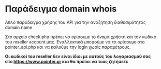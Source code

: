 # Παράδειγμα domain whois
Απλό παράδειγμα χρήσης του API για την αναζήτηση διαθεσιμότητας domain name

Στο αρχείο check.php πρέπει να ορίσουμε το όνομα χρήστη και τον κωδικό του reseller account μας.
Εναλλακτικά μπορούμε να τα ορίσουμε στο pointer_api.php και να καλούμε την login χωρίς παραμέτρους.

**Οι κωδικοί του reseller δεν είναι ίδιοι με αυτούς του λογαριασμού σας στο https://www.pointer.gr και θα πρέπει να τους ζητήσετε**